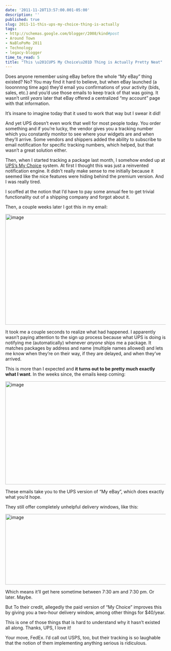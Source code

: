 ```yaml
---
date: '2011-11-28T13:57:00.001-05:00'
description: ''
published: true
slug: 2011-11-this-ups-my-choice-thing-is-actually
tags:
- http://schemas.google.com/blogger/2008/kind#post
- Around Town
- NaBloPoMo 2011
- Technology
- legacy-blogger
time_to_read: 5
title: "This \u201CUPS My Choice\u201D Thing is Actually Pretty Neat"
---
```


<p>Does anyone remember using eBay before the whole “My eBay” thing existed? No? You may find it hard to believe, but when eBay launched (a looonnnng time ago) they’d email you confirmations of your activity (bids, sales, etc.) and you’d use those emails to keep track of that was going. It wasn’t until <em>years</em> later that eBay offered a centralized “my account” page with that information.</p>  <p>It’s insane to imagine today that it used to work that way but I swear it did!</p>  <p>And yet UPS doesn’t even work that well for most people today. You order something and if you’re lucky, the vendor gives you a tracking number which you constantly monitor to see where your widgets are and when they’ll arrive. Some vendors and shippers added the ability to subscribe to email notification for specific tracking numbers, which helped, but that wasn’t a great solution either.</p>  <p>Then, when I started tracking a package last month, I somehow ended up at <a href="http://www.ups.com/mychoice">UPS’s My Choice</a> system. At first I thought this was just a reinvented notification engine. It didn’t really make sense to me initially because it seemed like the nice features were hiding behind the premium version. And I was really tired.</p>  <p>I scoffed at the notion that I’d have to pay some annual fee to get trivial functionality out of a shipping company and forgot about it.</p>  <p>Then, a couple weeks later I got this in my email:</p>  <p><a href="http://lh4.ggpht.com/-s2jSBwjFxQo/TtPZkEYcRVI/AAAAAAAAEJo/cvmOT3rU-_Y/s1600-h/image%25255B5%25255D.png"><img alt="image" height="348" src="http://lh4.ggpht.com/-lerQRey_0cs/TtPZlUvXCRI/AAAAAAAAEJw/85XpwioINeU/image_thumb%25255B1%25255D.png?imgmax=800" style="display: block; float: none; margin-left: auto; margin-right: auto;" title="image" width="648" /></a> </p>  <p>It took me a couple seconds to realize what had happened. I apparently wasn’t paying attention to the sign up process because what UPS is doing is notifying me (automatically) whenever <em>anyone </em>ships me a package. It matches packages by address and name (multiple names allowed) and lets me know when they’re on their way, if they are delayed, and when they’ve arrived.</p>  <p>This is more than I expected and <strong>it turns out to be pretty much exactly what I want</strong>. In the weeks since, the emails keep coming:</p>  <p><a href="http://lh3.ggpht.com/-XFagyn8CRRI/TtPZmkWpdhI/AAAAAAAAEJ4/FoDBRUw6X9s/s1600-h/image%25255B2%25255D.png"><img alt="image" height="324" src="http://lh5.ggpht.com/-gOpuPBfLIAI/TtPZnNZlVPI/AAAAAAAAEKA/TnB-26QCvVE/image_thumb.png?imgmax=800" style="display: block; float: none; margin-left: auto; margin-right: auto;" title="image" width="700" /></a></p>  <p>These emails take you to the UPS version of “My eBay”, which does exactly what you’d hope. </p>  <p>They still offer completely unhelpful delivery windows, like this:</p>  <p><a href="http://lh3.ggpht.com/-aGzqgU2PiiY/TtPZnm2tKNI/AAAAAAAAEKI/2BqWGOpxAb4/s1600-h/image%25255B8%25255D.png"><img alt="image" height="222" src="http://lh4.ggpht.com/-dsfZgp-zD5g/TtPZn3ZJ0gI/AAAAAAAAEKQ/pN8r0ZGQHuo/image_thumb%25255B2%25255D.png?imgmax=800" style="display: block; float: none; margin-left: auto; margin-right: auto;" title="image" width="520" /></a></p>  <p>Which means it’ll get here sometime between 7:30 am and 7:30 pm. Or later. Maybe.</p>  <p>But To their credit, allegedly the paid version of “My Choice” improves this by giving you a two-hour delivery window, among other things for $40/year. </p>  <p>This is one of those things that is hard to understand why it hasn’t existed all along. Thanks, UPS, I love it!</p>  <p>Your move, FedEx. I’d call out USPS, too, but their tracking is so laughable that the notion of them implementing anything serious is ridiculous. </p>